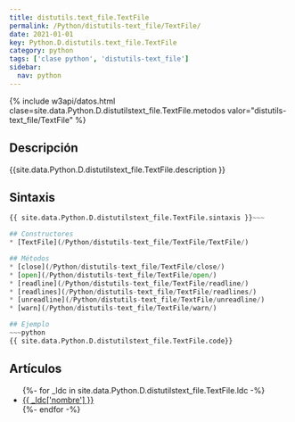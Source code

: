 ```yaml
---
title: distutils.text_file.TextFile
permalink: /Python/distutils-text_file/TextFile/
date: 2021-01-01
key: Python.D.distutils.text_file.TextFile
category: python
tags: ['clase python', 'distutils-text_file']
sidebar: 
  nav: python
---
```


{% include w3api/datos.html clase=site.data.Python.D.distutilstext_file.TextFile.metodos valor="distutils-text_file/TextFile" %}

## Descripción
{{site.data.Python.D.distutilstext_file.TextFile.description }}

## Sintaxis
~~~python
{{ site.data.Python.D.distutilstext_file.TextFile.sintaxis }}~~~

## Constructores
* [TextFile](/Python/distutils-text_file/TextFile/TextFile/)

## Métodos
* [close](/Python/distutils-text_file/TextFile/close/)
* [open](/Python/distutils-text_file/TextFile/open/)
* [readline](/Python/distutils-text_file/TextFile/readline/)
* [readlines](/Python/distutils-text_file/TextFile/readlines/)
* [unreadline](/Python/distutils-text_file/TextFile/unreadline/)
* [warn](/Python/distutils-text_file/TextFile/warn/)

## Ejemplo
~~~python
{{ site.data.Python.D.distutilstext_file.TextFile.code}}
~~~

## Artículos
<ul>
{%- for _ldc in site.data.Python.D.distutilstext_file.TextFile.ldc -%}
   <li>
       <a href="{{_ldc['url'] }}">{{ _ldc['nombre'] }}</a>
   </li>
{%- endfor -%}
</ul>
